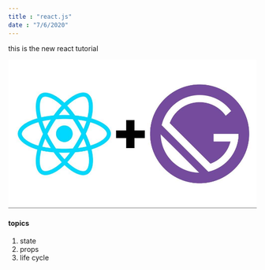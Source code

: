 ```yaml
---
title : "react.js"
date : "7/6/2020"
---
```


this is the new react tutorial

![post Image](./react.jpg)

#### topics

1. state
2. props
3. life cycle